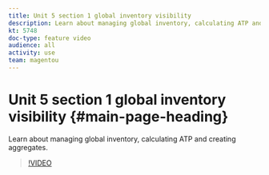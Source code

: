 ```yaml
---
title: Unit 5 section 1 global inventory visibility
description: Learn about managing global inventory, calculating ATP and creating aggregates.
kt: 5748
doc-type: feature video
audience: all
activity: use
team: magentou
---
```


# Unit 5 section 1 global inventory visibility {#main-page-heading}

Learn about managing global inventory, calculating ATP and creating aggregates.

>[!VIDEO](https://video.tv.adobe.com/v/35969?quality=12&learn=on)